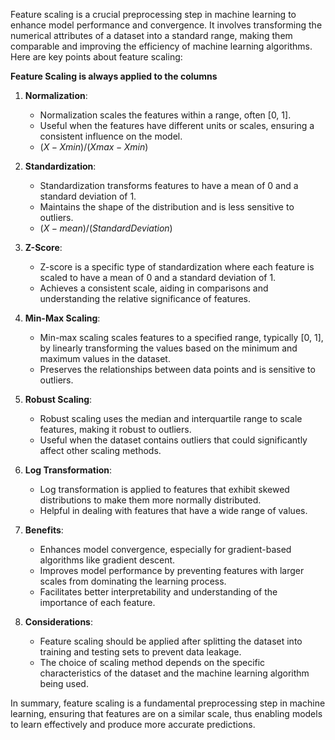 Feature scaling is a crucial preprocessing step in machine learning to enhance model performance and convergence. It involves transforming the numerical attributes of a dataset into a standard range, making them comparable and improving the efficiency of machine learning algorithms. Here are key points about feature scaling:

**Feature Scaling is always applied to the columns**

1. **Normalization**:
   - Normalization scales the features within a range, often [0, 1].
   - Useful when the features have different units or scales, ensuring a consistent influence on the model.
   - $(X - Xmin)/(Xmax - Xmin)$

2. **Standardization**:
   - Standardization transforms features to have a mean of 0 and a standard deviation of 1.
   - Maintains the shape of the distribution and is less sensitive to outliers.
   - $(X - mean)/(Standard Deviation)$

3. **Z-Score**:
   - Z-score is a specific type of standardization where each feature is scaled to have a mean of 0 and a standard deviation of 1.
   - Achieves a consistent scale, aiding in comparisons and understanding the relative significance of features.

4. **Min-Max Scaling**:
   - Min-max scaling scales features to a specified range, typically [0, 1], by linearly transforming the values based on the minimum and maximum values in the dataset.
   - Preserves the relationships between data points and is sensitive to outliers.

5. **Robust Scaling**:
   - Robust scaling uses the median and interquartile range to scale features, making it robust to outliers.
   - Useful when the dataset contains outliers that could significantly affect other scaling methods.

6. **Log Transformation**:
   - Log transformation is applied to features that exhibit skewed distributions to make them more normally distributed.
   - Helpful in dealing with features that have a wide range of values.

7. **Benefits**:
   - Enhances model convergence, especially for gradient-based algorithms like gradient descent.
   - Improves model performance by preventing features with larger scales from dominating the learning process.
   - Facilitates better interpretability and understanding of the importance of each feature.

8. **Considerations**:
   - Feature scaling should be applied after splitting the dataset into training and testing sets to prevent data leakage.
   - The choice of scaling method depends on the specific characteristics of the dataset and the machine learning algorithm being used.

In summary, feature scaling is a fundamental preprocessing step in machine learning, ensuring that features are on a similar scale, thus enabling models to learn effectively and produce more accurate predictions.
